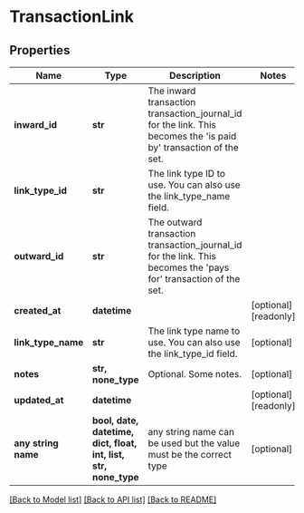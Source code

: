 # TransactionLink


## Properties
Name | Type | Description | Notes
------------ | ------------- | ------------- | -------------
**inward_id** | **str** | The inward transaction transaction_journal_id for the link. This becomes the &#39;is paid by&#39; transaction of the set. | 
**link_type_id** | **str** | The link type ID to use. You can also use the link_type_name field. | 
**outward_id** | **str** | The outward transaction transaction_journal_id for the link. This becomes the &#39;pays for&#39; transaction of the set. | 
**created_at** | **datetime** |  | [optional] [readonly] 
**link_type_name** | **str** | The link type name to use. You can also use the link_type_id field. | [optional] 
**notes** | **str, none_type** | Optional. Some notes. | [optional] 
**updated_at** | **datetime** |  | [optional] [readonly] 
**any string name** | **bool, date, datetime, dict, float, int, list, str, none_type** | any string name can be used but the value must be the correct type | [optional]

[[Back to Model list]](../README.md#documentation-for-models) [[Back to API list]](../README.md#documentation-for-api-endpoints) [[Back to README]](../README.md)


